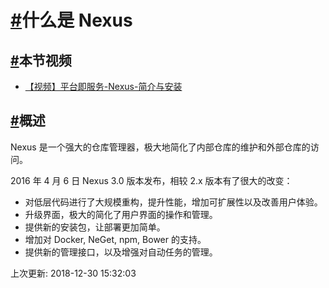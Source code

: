 # [#](https://funtl.com/zh/nexus/#什么是-nexus)什么是 Nexus

## [#](https://funtl.com/zh/nexus/#本节视频)本节视频

- [【视频】平台即服务-Nexus-简介与安装](https://www.bilibili.com/video/av27624502)

## [#](https://funtl.com/zh/nexus/#概述)概述

Nexus 是一个强大的仓库管理器，极大地简化了内部仓库的维护和外部仓库的访问。

2016 年 4 月 6 日 Nexus 3.0 版本发布，相较 2.x 版本有了很大的改变：

- 对低层代码进行了大规模重构，提升性能，增加可扩展性以及改善用户体验。
- 升级界面，极大的简化了用户界面的操作和管理。
- 提供新的安装包，让部署更加简单。
- 增加对 Docker, NeGet, npm, Bower 的支持。
- 提供新的管理接口，以及增强对自动任务的管理。

上次更新: 2018-12-30 15:32:03